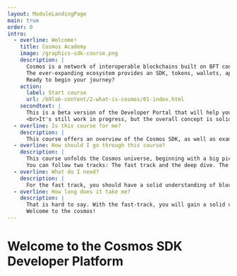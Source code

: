 ```yaml
---
layout: ModuleLandingPage
main: true
order: 0
intro:
  - overline: Welcome!
    title: Cosmos Academy
    image: /graphics-sdk-course.png
    description: |
      Cosmos is a network of interoperable blockchains built on BFT consensus.<br/><br/>
      The ever-expanding ecosystem provides an SDK, tokens, wallets, applications, and services. Discover the Cosmos SDK to develop application-specific blockchains.<br/><br/>
      Ready to begin your journey?
    action: 
      label: Start course
      url: /b9lab-content/2-what-is-cosmos/01-index.html
    secondtext: |
      This is a beta version of the Developer Portal that will help you take your first steps with the Cosmos sdk.
      <br>It's still work in progress, but the overall concept is solid. We would be grateful for your feedback. At the end of each are three icons to rate the page and a small box where you can give us feedback about things to improve. Enjoy your journey through the portal and good luck with the HackAtom!
  - overline: Is this course for me?
    description: |
      This course offers an overview of the Cosmos SDK, as well as examples and exercises to help developers get a quick start.
  - overline: How should I go through this course?
    description: |
      This course unfolds the Cosmos universe, beginning with a big picture perspective and later revealing how to create your own application-specific blockchain with the Cosmos SDK.<br/>
      You can follow two tracks: The fast track and the deep dive. The fast track gives you a solid overview of the Cosmos SDK, its components, and dApps in Cosmos. The deep dive takes you through hands-on exercises to put theory into practice – showcasing how to address application concerns when developing such as managing gas fees and cross-chain communication, working with Starport, running a node, and understanding CosmWasm and CosmJS. All sections are tagged accordingly as “Fast track” or “Deep dive”. A look into all chapters is recommended as a basic understanding helps when things get tricky.
  - overline: What do I need?
    description: |
      For the fast track, you should have a solid understanding of blockchain technology and be familiar with decentralized applications. The deep dives are specially designed for experienced developers.
  - overline: How long does it take me?
    description: |
      That is hard to say. With the fast-track, you will gain a solid understanding of Cosmos and its SDK. This might be a matter of just an hour or two. The time you spend on the deep dive depends on you – there are endless possibilities to discover. <br/><br/>
      Welcome to the cosmos!
---
```


# Welcome to the Cosmos SDK Developer Platform
